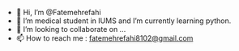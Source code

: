 - 👋 Hi, I’m @Fatemehrefahi
- 🌱 I’m  medical student in IUMS and I’m currently learning python.
- 💞️ I’m looking to collaborate on ...
- 📫 How to reach me : fatemehrefahi8102@gmail.com
<!---
Fatemehrefahi/Fatemehrefahi is a ✨ special ✨ repository because its `README.md` (this file) appears on your GitHub profile.
You can click the Preview link to take a look at your changes.
--->
